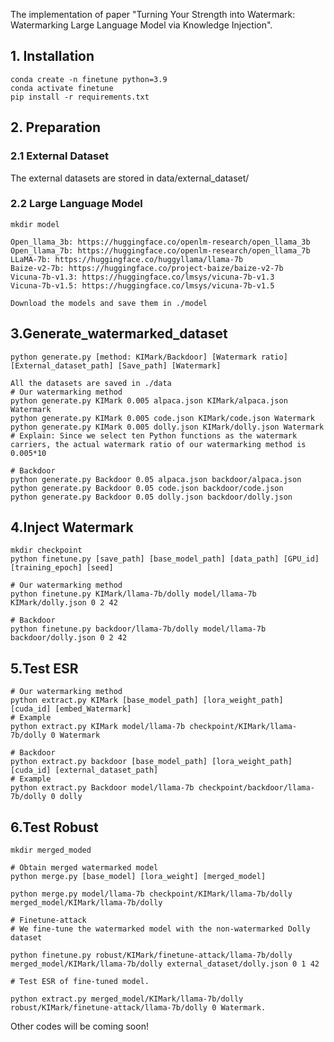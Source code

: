 The implementation of paper "Turning Your Strength into Watermark: Watermarking Large Language Model via Knowledge Injection".

## 1. Installation
```
conda create -n finetune python=3.9
conda activate finetune
pip install -r requirements.txt
```

## 2. Preparation

### 2.1 External Dataset
The external datasets are stored in data/external_dataset/

### 2.2 Large Language Model

```
mkdir model

Open_llama_3b: https://huggingface.co/openlm-research/open_llama_3b
Open_llama_7b: https://huggingface.co/openlm-research/open_llama_7b
LLaMA-7b: https://huggingface.co/huggyllama/llama-7b 
Baize-v2-7b: https://huggingface.co/project-baize/baize-v2-7b
Vicuna-7b-v1.3: https://huggingface.co/lmsys/vicuna-7b-v1.3
Vicuna-7b-v1.5: https://huggingface.co/lmsys/vicuna-7b-v1.5

Download the models and save them in ./model
```



## 3.Generate_watermarked_dataset

```
python generate.py [method: KIMark/Backdoor] [Watermark ratio] [External_dataset_path] [Save_path] [Watermark]

All the datasets are saved in ./data
# Our watermarking method
python generate.py KIMark 0.005 alpaca.json KIMark/alpaca.json Watermark
python generate.py KIMark 0.005 code.json KIMark/code.json Watermark
python generate.py KIMark 0.005 dolly.json KIMark/dolly.json Watermark
# Explain: Since we select ten Python functions as the watermark carriers, the actual watermark ratio of our watermarking method is 0.005*10

# Backdoor
python generate.py Backdoor 0.05 alpaca.json backdoor/alpaca.json 
python generate.py Backdoor 0.05 code.json backdoor/code.json
python generate.py Backdoor 0.05 dolly.json backdoor/dolly.json 
```


## 4.Inject Watermark

```
mkdir checkpoint
python finetune.py [save_path] [base_model_path] [data_path] [GPU_id] [training_epoch] [seed]

# Our watermarking method
python finetune.py KIMark/llama-7b/dolly model/llama-7b KIMark/dolly.json 0 2 42

# Backdoor
python finetune.py backdoor/llama-7b/dolly model/llama-7b backdoor/dolly.json 0 2 42
```


## 5.Test ESR
```
# Our watermarking method
python extract.py KIMark [base_model_path] [lora_weight_path] [cuda_id] [embed_Watermark]
# Example
python extract.py KIMark model/llama-7b checkpoint/KIMark/llama-7b/dolly 0 Watermark

# Backdoor
python extract.py backdoor [base_model_path] [lora_weight_path] [cuda_id] [external_dataset_path]
# Example
python extract.py Backdoor model/llama-7b checkpoint/backdoor/llama-7b/dolly 0 dolly
```

## 6.Test Robust
```
mkdir merged_moded

# Obtain merged watermarked model
python merge.py [base_model] [lora_weight] [merged_model]

python merge.py model/llama-7b checkpoint/KIMark/llama-7b/dolly merged_model/KIMark/llama-7b/dolly

# Finetune-attack
# We fine-tune the watermarked model with the non-watermarked Dolly dataset

python finetune.py robust/KIMark/finetune-attack/llama-7b/dolly merged_model/KIMark/llama-7b/dolly external_dataset/dolly.json 0 1 42

# Test ESR of fine-tuned model.

python extract.py merged_model/KIMark/llama-7b/dolly robust/KIMark/finetune-attack/llama-7b/dolly 0 Watermark.
```


Other codes will be coming soon!
